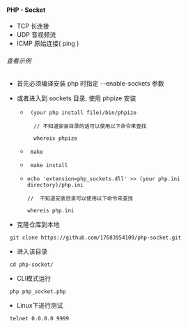 #### PHP - Socket

+ TCP 长连接
+ UDP 音视频流
+ ICMP 原始连接( ping )

###### 查看示例
+ 首先必须编译安装 php 时指定 --enable-sockets 参数
+ 或者进入到 sockets 目录, 使用 phpize 安装
  + ```
     (your php install file)/bin/phpize
     
      // 不知道安装目录的话可以使用以下命令来查找
      
      whereis phpize
    ```
  + ```
     make
    ```
  + ```
     make install
    ```
  + ```
    echo 'extension=php_sockets.dll' >> (your php.ini directory)/php.ini
     
    //  不知道安装目录可以使用以下命令来查找
    
    whereis php.ini
    ``` 

+ 克隆仓库到本地  
```
 git clone https://github.com/17683954109/php-socket.git
```
+ 进入该目录
```
 cd php-socket/
```
+ CLI模式运行
```
 php php_socket.php
```
+ Linux下进行测试
```
 telnet 0.0.0.0 9999
```
